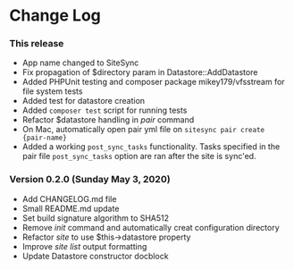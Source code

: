 # Change Log

### This release

* App name changed to SiteSync
* Fix propagation of $directory param in Datastore::AddDatastore
* Added PHPUnit testing and composer package mikey179/vfsstream for file system tests
* Added test for datastore creation
* Added `composer test` script for running tests
* Refactor $datastore handling in _pair_ command
* On Mac, automatically open pair yml file on `sitesync pair create {pair-name}`
* Added a working `post_sync_tasks` functionality. Tasks specified in the pair file `post_sync_tasks` option are ran after the site is sync'ed. 

### Version 0.2.0 (Sunday May 3, 2020)

* Add CHANGELOG.md file
* Small README.md update
* Set build signature algorithm to SHA512
* Remove _init_ command and automatically creat configuration directory
* Refactor _site_ to use $this->datastore property
* Improve _site list_ output formatting
* Update Datastore constructor docblock
